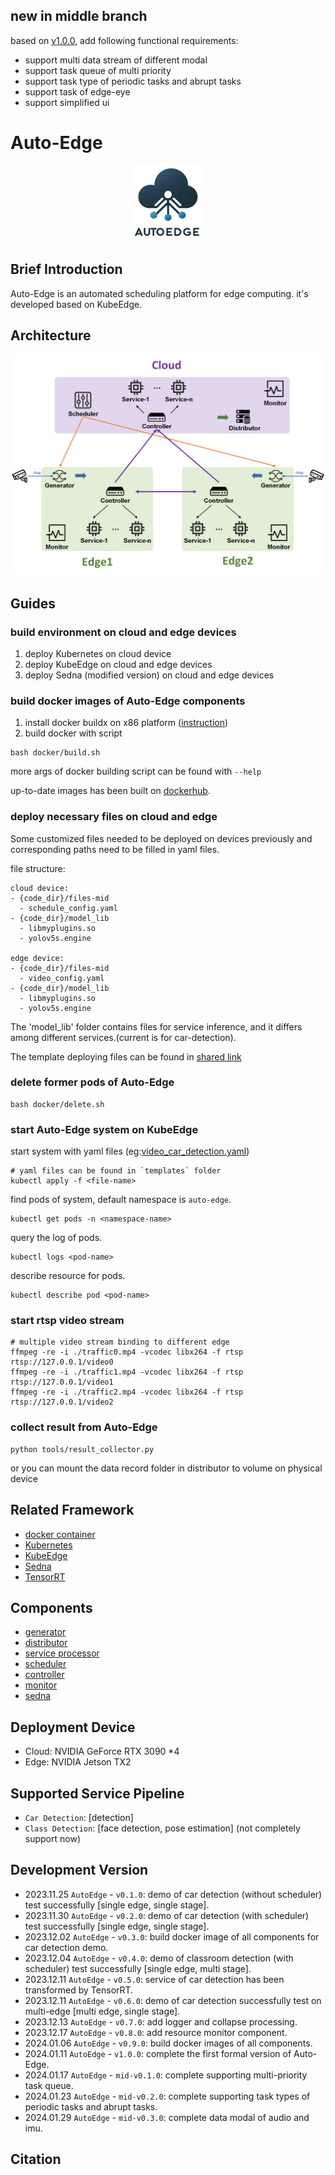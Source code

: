 ## new in middle branch
based on [v1.0.0](https://github.com/zwh2119/Auto-Edge/tree/v1.0.0), add following functional requirements:
- support multi data stream of different modal
- support task queue of multi priority
- support task type of periodic tasks and abrupt tasks
- support task of edge-eye
- support simplified ui

# Auto-Edge

<center>
    <img src="pic/logo.png" alt="logo" width="120">
</center>

## Brief Introduction


Auto-Edge is an automated scheduling platform for edge computing. it's developed based on KubeEdge.


## Architecture
![](pic/structure.png)

## Guides


### build environment on cloud and edge devices
1. deploy Kubernetes on cloud device
2. deploy KubeEdge on cloud and edge devices
3. deploy Sedna (modified version) on cloud and edge devices

### build docker images of Auto-Edge components
1. install docker buildx on x86 platform ([instruction](instructions/buildx.md))
2. build docker with script
```shell
bash docker/build.sh
```
more args of docker building script can be found with `--help`

up-to-date images has been built on [dockerhub](https://hub.docker.com/u/onecheck).


### deploy necessary files on cloud and edge
Some customized files needed to be deployed on devices previously and corresponding paths need to be filled in yaml files.

file structure:
```
cloud device:
- {code_dir}/files-mid
  - schedule_config.yaml
- {code_dir}/model_lib
  - libmyplugins.so
  - yolov5s.engine

edge device:
- {code_dir}/files-mid
  - video_config.yaml
- {code_dir}/model_lib
  - libmyplugins.so
  - yolov5s.engine
```
The 'model_lib' folder contains files for service inference, and it differs among different services.(current is for car-detection).

The template deploying files can be found in [shared link](https://box.nju.edu.cn/d/1c26b20dc733474c9a6b/)

### delete former pods of Auto-Edge
```shell
bash docker/delete.sh
```

### start Auto-Edge system on KubeEdge
start system with yaml files (eg:[video_car_detection.yaml](templates/video_car_detection.yaml))
```shell
# yaml files can be found in `templates` folder
kubectl apply -f <file-name>
```

find pods of system, default namespace is  `auto-edge`.
```shell
kubectl get pods -n <namespace-name>
```

query the log of pods.
```shell
kubectl logs <pod-name>
```

describe resource for pods.
```shell
kubectl describe pod <pod-name>

```

### start rtsp video stream
```shell
# multiple video stream binding to different edge
ffmpeg -re -i ./traffic0.mp4 -vcodec libx264 -f rtsp rtsp://127.0.0.1/video0
ffmpeg -re -i ./traffic1.mp4 -vcodec libx264 -f rtsp rtsp://127.0.0.1/video1
ffmpeg -re -i ./traffic2.mp4 -vcodec libx264 -f rtsp rtsp://127.0.0.1/video2
```

### collect result from Auto-Edge
```shell
python tools/result_collector.py
```

or you can mount the data record folder in distributor to volume on physical device

## Related Framework
- [docker container](https://github.com/docker/docker-ce)
- [Kubernetes](https://github.com/kubernetes/kubernetes)
- [KubeEdge](https://github.com/kubeedge/kubeedge)
- [Sedna](https://github.com/kubeedge/sedna)
- [TensorRT](https://developer.nvidia.com/tensorrt)

## Components
- [generator](https://github.com/zwh2119/data-generator)
- [distributor](https://github.com/zwh2119/data-distributor)
- [service processor](https://github.com/zwh2119/car-detection)
- [scheduler](https://github.com/zwh2119/application-scheduler)
- [controller](https://github.com/zwh2119/edge-controller)
- [monitor](https://github.com/zwh2119/resource-monitor)
- [sedna](https://github.com/AdaYangOlzz/sedna-modified)

## Deployment Device
- Cloud: NVIDIA GeForce RTX 3090 *4
- Edge: NVIDIA Jetson TX2

## Supported Service Pipeline
- `Car Detection`: [detection]
- `Class Detection`: [face detection, pose estimation] (not completely support now)

## Development Version
- 2023.11.25 `AutoEdge` - `v0.1.0`: demo of car detection (without scheduler) test successfully [single edge, single stage].
- 2023.11.30 `AutoEdge` - `v0.2.0`: demo of car detection (with scheduler) test successfully [single edge, single stage].
- 2023.12.02 `AutoEdge` - `v0.3.0`: build docker image of all components for car detection demo.
- 2023.12.04 `AutoEdge` - `v0.4.0`: demo of classroom detection (with scheduler) test successfully [single edge, multi stage].
- 2023.12.11 `AutoEdge` - `v0.5.0`: service of car detection has been transformed by TensorRT.
- 2023.12.11 `AutoEdge` - `v0.6.0`: demo of car detection successfully test on multi-edge [multi edge, single stage].
- 2023.12.13 `AutoEdge` - `v0.7.0`: add logger and collapse processing.
- 2023.12.17 `AutoEdge` - `v0.8.0`: add resource monitor component.
- 2024.01.06 `AutoEdge` - `v0.9.0`: build docker images of all components. 
- 2024.01.11 `AutoEdge` - `v1.0.0`: complete the first formal version of Auto-Edge.
- 2024.01.17 `AutoEdge` - `mid-v0.1.0`: complete supporting multi-priority task queue.
- 2024.01.23 `AutoEdge` - `mid-v0.2.0`: complete supporting task types of periodic tasks and abrupt tasks.
- 2024.01.29 `AutoEdge` - `mid-v0.3.0`: complete data modal of audio and imu.


## Citation
